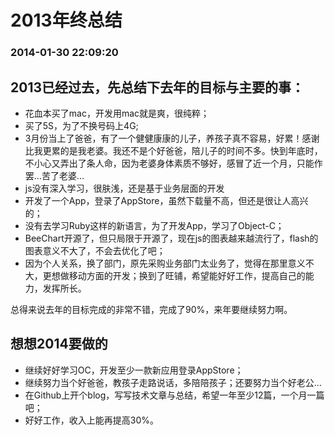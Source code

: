# 2013年终总结
### 2014-01-30 22:09:20

## 2013已经过去，先总结下去年的目标与主要的事：
* 花血本买了mac，开发用mac就是爽，很纯粹；
* 买了5S，为了不换号码上4G;
* 3月份当上了爸爸，有了一个健健康康的儿子，养孩子真不容易，好累！感谢比我更累的是我老婆。我还不是个好爸爸，陪儿子的时间不多。快到年底时，不小心又弄出了条人命，因为老婆身体素质不够好，感冒了近一个月，只能作罢…苦了老婆…
* js没有深入学习，很肤浅，还是基于业务层面的开发
* 开发了一个App，登录了AppStore，虽然下载量不高，但还是很让人高兴的；
* 没有去学习Ruby这样的新语言，为了开发App，学习了Object-C；
* BeeChart开源了，但只局限于开源了，现在js的图表越来越流行了，flash的图表意义不大了，不会去优化了吧；
* 因为个人关系，换了部门，原先采购业务部门太业务了，觉得在那里意义不大，更想做移动方面的开发；换到了旺铺，希望能好好工作，提高自己的能力，发挥所长。

总得来说去年的目标完成的非常不错，完成了90%，来年要继续努力啊。

## 想想2014要做的
* 继续好好学习OC，开发至少一款新应用登录AppStore；
* 继续努力当个好爸爸，教孩子走路说话，多陪陪孩子；还要努力当个好老公…
* 在Github上开个blog，写写技术文章与总结，希望一年至少12篇，一个月一篇吧；
* 好好工作，收入上能再提高30%。